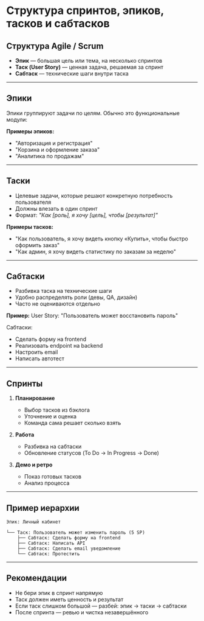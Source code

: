 # Структура спринтов, эпиков, тасков и сабтасков

## Структура Agile / Scrum

- **Эпик** — большая цель или тема, на несколько спринтов
- **Таск (User Story)** — ценная задача, решаемая за спринт
- **Сабтаск** — технические шаги внутри таска

---

## Эпики

Эпики группируют задачи по целям. Обычно это функциональные модули:

**Примеры эпиков:**

- "Авторизация и регистрация"
- "Корзина и оформление заказа"
- "Аналитика по продажам"

---

## Таски

- Целевые задачи, которые решают конкретную потребность пользователя
- Должны влезать в один спринт
- Формат: *"Как [роль], я хочу [цель], чтобы [результат]"*

**Примеры тасков:**

- "Как пользователь, я хочу видеть кнопку «Купить», чтобы быстро оформить заказ"
- "Как админ, я хочу видеть статистику по заказам за неделю"

---

## Сабтаски

- Разбивка таска на технические шаги
- Удобно распределять роли (девы, QA, дизайн)
- Часто не оцениваются отдельно

**Пример:** User Story: "Пользователь может восстановить пароль"

Сабтаски:

- Сделать форму на frontend
- Реализовать endpoint на backend
- Настроить email
- Написать автотест

---

## Спринты

1. **Планирование**

   - Выбор тасков из бэклога
   - Уточнение и оценка
   - Команда сама решает сколько взять

2. **Работа**

   - Разбивка на сабтаски
   - Обновление статусов (To Do → In Progress → Done)

3. **Демо и ретро**

   - Показ готовых тасков
   - Анализ процесса

---

## Пример иерархии

```
Эпик: Личный кабинет

└── Таск: Пользователь может изменить пароль (5 SP)
    ├── Сабтаск: Сделать форму на frontend
    ├── Сабтаск: Написать API
    ├── Сабтаск: Сделать email уведомление
    └── Сабтаск: Протестить
```

---

## Рекомендации

- Не бери эпик в спринт напрямую
- Таск должен иметь ценность и результат
- Если таск слишком большой — разбей: эпик → таски → сабтаски
- После спринта — ревью и чистка незавершённого

